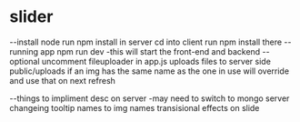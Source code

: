 # slider
--install node
run npm install in server
cd into client 
run npm install there
--running app
npm run dev
-this will start the front-end and backend
--optional
uncomment fileuploader in app.js
uploads files to server side public/uploads
if an img has the same name as the one in use will override and use that on next refresh

--things to impliment
desc on server 
-may need to switch to mongo server
changeing tooltip names to img names
transisional effects on slide

